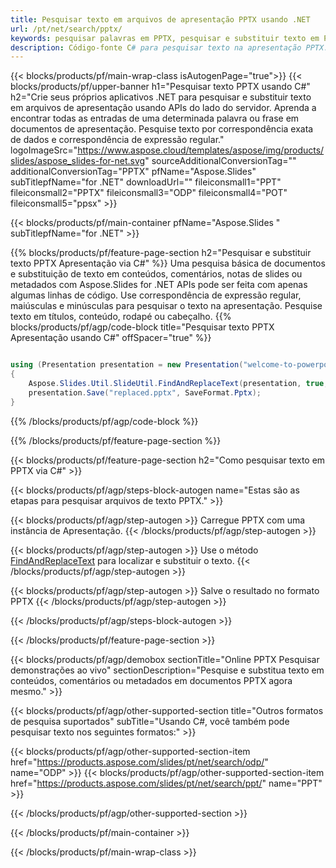 ```yaml
---
title: Pesquisar texto em arquivos de apresentação PPTX usando .NET
url: /pt/net/search/pptx/
keywords: pesquisar palavras em PPTX, pesquisar e substituir texto em PPTX, pesquisar texto PPTX Apresentação
description: Código-fonte C# para pesquisar texto na apresentação PPTX.
---
```


{{< blocks/products/pf/main-wrap-class isAutogenPage="true">}}
{{< blocks/products/pf/upper-banner h1="Pesquisar texto PPTX usando C#" h2="Crie seus próprios aplicativos .NET para pesquisar e substituir texto em arquivos de apresentação usando APIs do lado do servidor. Aprenda a encontrar todas as entradas de uma determinada palavra ou frase em documentos de apresentação. Pesquise texto por correspondência exata de dados e correspondência de expressão regular." logoImageSrc="https://www.aspose.cloud/templates/aspose/img/products/slides/aspose_slides-for-net.svg" sourceAdditionalConversionTag="" additionalConversionTag="PPTX" pfName="Aspose.Slides" subTitlepfName="for .NET" downloadUrl="" fileiconsmall1="PPT" fileiconsmall2="PPTX" fileiconsmall3="ODP" fileiconsmall4="POT" fileiconsmall5="ppsx" >}}

{{< blocks/products/pf/main-container pfName="Aspose.Slides " subTitlepfName="for .NET" >}}

{{% blocks/products/pf/feature-page-section  h2="Pesquisar e substituir texto PPTX Apresentação via C#" %}}
Uma pesquisa básica de documentos e substituição de texto em conteúdos, comentários, notas de slides ou metadados com Aspose.Slides for .NET APIs pode ser feita com apenas algumas linhas de código. Use correspondência de expressão regular, maiúsculas e minúsculas para pesquisar o texto na apresentação. Pesquise texto em títulos, conteúdo, rodapé ou cabeçalho.
{{% blocks/products/pf/agp/code-block title="Pesquisar texto PPTX Apresentação usando C#" offSpacer="true" %}}

```cs

using (Presentation presentation = new Presentation("welcome-to-powerpoint.pptx"))
{
    Aspose.Slides.Util.SlideUtil.FindAndReplaceText(presentation, true, "PowerPoint", "Aspose.Slides", null);
    presentation.Save("replaced.pptx", SaveFormat.Pptx);
}
```

{{% /blocks/products/pf/agp/code-block %}}

{{% /blocks/products/pf/feature-page-section %}}

{{< blocks/products/pf/feature-page-section  h2="Como pesquisar texto em PPTX via C#" >}}

{{< blocks/products/pf/agp/steps-block-autogen name="Estas são as etapas para pesquisar arquivos de texto PPTX." >}}

{{< blocks/products/pf/agp/step-autogen >}}
Carregue PPTX com uma instância de Apresentação.
{{< /blocks/products/pf/agp/step-autogen >}}

{{< blocks/products/pf/agp/step-autogen >}}
Use o método [FindAndReplaceText](https://reference.aspose.com/slides/net/aspose.slides.util/slideutil/findandreplacetext/) para localizar e substituir o texto.
{{< /blocks/products/pf/agp/step-autogen >}}

{{< blocks/products/pf/agp/step-autogen >}}
Salve o resultado no formato PPTX
{{< /blocks/products/pf/agp/step-autogen >}}

{{< /blocks/products/pf/agp/steps-block-autogen >}}

{{< /blocks/products/pf/feature-page-section >}}

{{< blocks/products/pf/agp/demobox sectionTitle="Online PPTX Pesquisar demonstrações ao vivo" sectionDescription="Pesquise e substitua texto em conteúdos, comentários ou metadados em documentos PPTX agora mesmo." >}}

{{< blocks/products/pf/agp/other-supported-section title="Outros formatos de pesquisa suportados" subTitle="Usando C#, você também pode pesquisar texto nos seguintes formatos:" >}}

{{< blocks/products/pf/agp/other-supported-section-item href="https://products.aspose.com/slides/pt/net/search/odp/" name="ODP" >}}
{{< blocks/products/pf/agp/other-supported-section-item href="https://products.aspose.com/slides/pt/net/search/ppt/" name="PPT" >}}


{{< /blocks/products/pf/agp/other-supported-section >}}

{{< /blocks/products/pf/main-container >}}
    
{{< /blocks/products/pf/main-wrap-class >}}